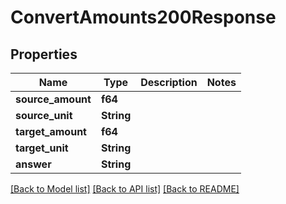 # ConvertAmounts200Response

## Properties

Name | Type | Description | Notes
------------ | ------------- | ------------- | -------------
**source_amount** | **f64** |  | 
**source_unit** | **String** |  | 
**target_amount** | **f64** |  | 
**target_unit** | **String** |  | 
**answer** | **String** |  | 

[[Back to Model list]](../README.md#documentation-for-models) [[Back to API list]](../README.md#documentation-for-api-endpoints) [[Back to README]](../README.md)


